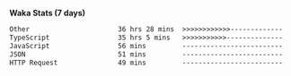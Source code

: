 
<b>Waka Stats (7 days)</b>

<!--START_SECTION:waka-->

```txt
Other                      36 hrs 28 mins  >>>>>>>>>>>>-------------   47.11 %
TypeScript                 35 hrs 5 mins   >>>>>>>>>>>--------------   45.31 %
JavaScript                 56 mins         -------------------------   01.21 %
JSON                       51 mins         -------------------------   01.10 %
HTTP Request               49 mins         -------------------------   01.06 %
```

<!--END_SECTION:waka-->

